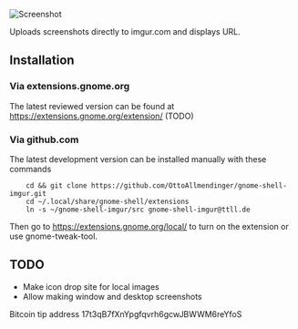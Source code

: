 ![Screenshot](https://raw.github.com/OttoAllmendinger/gnome-shell-imgur/master/data/screenshot.png)

Uploads screenshots directly to imgur.com and displays URL.

## Installation

### Via extensions.gnome.org

The latest reviewed version can be found at
https://extensions.gnome.org/extension/ (TODO)

### Via github.com

The latest development version can be installed manually with these commands

        cd && git clone https://github.com/OttoAllmendinger/gnome-shell-imgur.git
        cd ~/.local/share/gnome-shell/extensions
        ln -s ~/gnome-shell-imgur/src gnome-shell-imgur@ttll.de

Then go to https://extensions.gnome.org/local/ to turn on the extension or use
gnome-tweak-tool.

## TODO

* Make icon drop site for local images
* Allow making window and desktop screenshots

Bitcoin tip address 17t3qB7fXnYpgfqvrh6gcwJBWWM6reYfoS
